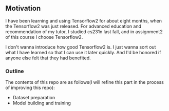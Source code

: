 ## Motivation

I have been learning and using Tensorflow2 for about eight months,  when the Tensorflow2 was just released.  For advanced education and recommendation of my tutor, I studied cs231n last fall, and in assignment2 of this course I choose Tensorflow2.

I don't wanna introduce how good Tensorflow2 is. I just wanna sort out what I have learned so that I can use it later quickly. And I'd be honored if anyone else felt that they had benefited.



### Outline

The contents of this repo are as follows(I will refine this part in the process of improving this repo):

+ Dataset preparation
+ Model building and training